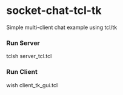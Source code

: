 # socket-chat-tcl-tk
Simple multi-client chat example using tcl/tk 


### Run Server

tclsh server_tcl.tcl

### Run Client

wish client_tk_gui.tcl



